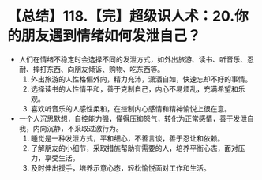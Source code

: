# 【总结】118.【完】超级识人术：20.你的朋友遇到情绪如何发泄自己？

-   人们在情绪不稳定时会选择不同的发泄方式，如外出旅游、读书、听音乐、忍耐、摔打东西、向朋友倾诉、购物、吃东西等。
    1.  外出旅游的人性格偏外向，精力充沛，潇洒自如，快速忘却不好的事情。
    2.  选择读书的人性情平和，善于克制自己，内心不易烦乱，充满希望和乐观。
    3.  喜欢听音乐的人感性柔和，在控制内心感情和精神愉悦上很在意。
-   一个人沉思默想，自控能力强，懂得压抑怒气，转化为正常感情，善于发泄自我，内向沉静，不采取过激行为。
    1.  睡觉是一种发泄方式，平和细心，不善言谈，善于忍让和依赖。
    2.  了解朋友的小细节，采取措施帮助有需要的人，培养平衡心态，面对压力，享受生活。
    3.  及时伸出援手，培养示意心态，轻松愉悦面对工作和生活。